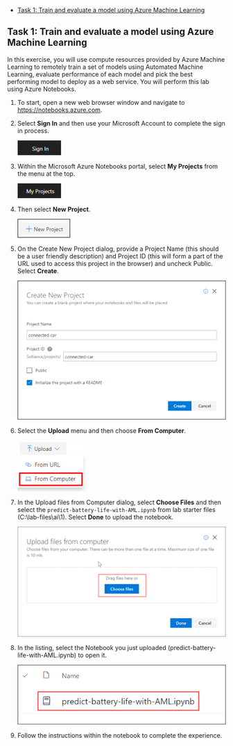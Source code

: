 - [Task 1: Train and evaluate a model using Azure Machine Learning](#task-1-train-and-evaluate-a-model-using-azure-machine-learning)

## Task 1: Train and evaluate a model using Azure Machine Learning

In this exercise, you will use compute resources provided by Azure Machine Learning to remotely train a set of models using Automated Machine Learning, evaluate performance of each model and pick the best performing model to deploy as a web service. You will perform this lab using Azure Notebooks.

1. To start, open a new web browser window and navigate to <https://notebooks.azure.com>.

2. Select **Sign In** and then use your Microsoft Account to complete the sign in process.

    ![The Sign In button](imgs/01.png 'Sign In')

3. Within the Microsoft Azure Notebooks portal, select **My Projects** from the menu at the top.

    ![The My Projects button](imgs/02.png 'My Projects')

4. Then select **New Project**.

    ![The New Project button](imgs/03.png 'New Project')

5. On the Create New Project dialog, provide a Project Name (this should be a user friendly description) and Project ID (this will form a part of the URL used to access this project in the browser) and uncheck Public. Select **Create**.

    ![The Create New Project dialog](imgs/04.png 'Create New Project')

6. Select the **Upload** menu and then choose **From Computer**.

    ![The Upload menu](imgs/05.png 'Upload')

7. In the Upload files from Computer dialog, select **Choose Files** and then select the `predict-battery-life-with-AML.ipynb` from lab starter files (C:\lab-files\ai\1). Select **Done** to upload the notebook.

    ![The Upload files from Computer dialog](imgs/06.png 'Upload files from Computer')

8. In the listing, select the Notebook you just uploaded (predict-battery-life-with-AML.ipynb) to open it.

    ![Select the notebook](imgs/07.png 'Select the notebook')

9. Follow the instructions within the notebook to complete the experience.